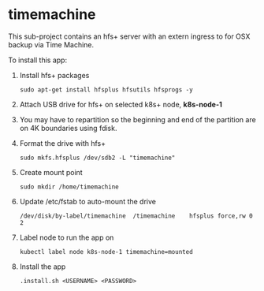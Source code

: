 # timemachine
This sub-project contains an hfs+ server with an extern ingress to for OSX backup via Time Machine.

To install this app:

1. Install hfs+ packages

   `sudo apt-get install hfsplus hfsutils hfsprogs -y`

2. Attach USB drive for hfs+ on selected k8s+ node, **k8s-node-1**
3. You may have to repartition so the beginning and end of the partition are on 4K boundaries using fdisk.
4. Format the drive with hfs+

   `sudo mkfs.hfsplus /dev/sdb2 -L "timemachine"`

5. Create mount point

   `sudo mkdir /home/timemachine`

6. Update /etc/fstab to auto-mount the drive

   `/dev/disk/by-label/timemachine	/timemachine	hfsplus	force,rw 0 2`

7. Label node to run the app on

   `kubectl label node k8s-node-1 timemachine=mounted`

8. Install the app

   `.install.sh <USERNAME> <PASSWORD>`

   